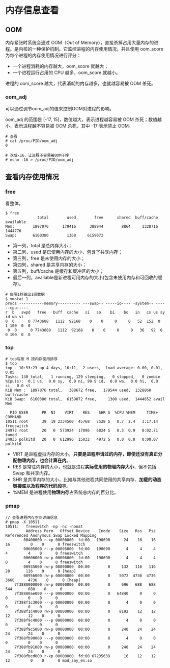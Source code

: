 # 内存信息查看

## OOM

内存紧张时系统会通过 OOM（Out of Memory），直接杀掉占用大量内存的进程。是内核的一种保护机制。它监控进程的内存使用情况，并且使用 oom_score 为每个进程的内存使用情况进行评分：

- 一个进程消耗的内存越大，oom_score 就越大；
- 一个进程运行占用的 CPU 越多，oom_score 就越小。

进程的 oom_score 越大，代表消耗的内存越多，也就越容易被 OOM 杀死。

### oom_adj

可以通过调节oom_adj的值来控制OOM对进程的影响。

oom_adj 的范围是 [-17, 15]，数值越大，表示进程越容易被 OOM 杀死；数值越小，表示进程越不容易被 OOM 杀死，其中 -17 表示禁止 OOM。

```
# 查看
# cat /proc/PID/oom_adj 
0

# 改成-16，让进程不容易被OOM干掉
# echo -16 > /proc/PID/oom_adj
```

## 查看内存使用情况

### free

看整体。

```
$ free   
              total        used        free      shared  buff/cache   available
Mem:        1897076      179416      388944        8864     1328716     1444776
Swap:       6160380        1308     6159072

```
- 第一列，total 是总内存大小；
- 第二列，used 是已使用内存的大小，包含了共享内存；
- 第三列，free 是未使用内存的大小；
- 第四列，shared 是共享内存的大小；
- 第五列，buff/cache 是缓存和缓冲区的大小；
- 最后一列，available是新进程可用内存的大小(包含未使用内存和可回收的缓存)。

```
# 每隔1秒输出1组数据
$ vmstat 1
procs -----------memory---------- ---swap-- -----io---- -system-- ------cpu-----
r  b   swpd   free   buff  cache   si   so    bi    bo   in   cs us sy id wa st
0  0      0 7743608   1112  92168    0    0     0     0   52  152  0  1 100  0  0
 0  0      0 7743608   1112  92168    0    0     0     0   36   92  0  0 100  0  0
```

### top

```
# top后按 M 按内存使用排序
$ top
top - 10:53:23 up 4 days, 16:11,  2 users,  load average: 0.00, 0.01, 0.05
Tasks: 130 total,   1 running, 129 sleeping,   0 stopped,   0 zombie
%Cpu(s):  0.1 us,  0.0 sy,  0.0 ni, 99.9 id,  0.0 wa,  0.0 hi,  0.0 si,  0.0 st
KiB Mem :  1897076 total,   388672 free,   179544 used,  1328860 buff/cache
KiB Swap:  6160380 total,  6159072 free,     1308 used.  1444652 avail Mem 

  PID USER      PR  NI    VIRT    RES    SHR S  %CPU %MEM     TIME+ COMMAND                                                                                                                                                                                                  
10511 root      39  19 2334500  45768   7528 S   0.7  2.4   3:17.14 freeswitch                                                                                                                                                                                               
24972 root      20   0  573924  17096   6024 S   0.3  0.9   0:02.71 tuned                                                                                                                                                                                                    
24935 polkitd   20   0  612996  15032   4972 S   0.0  0.8   0:00.07 polkitd    

```
- VIRT 是进程虚拟内存的大小，**只要是进程申请过的内存，即便还没有真正分配物理内存，也会计算在内**。
- RES 是常驻内存的大小，也就是进程**实际使用的物理内存大小**，但不包括 Swap 和共享内存。
- SHR 是共享内存的大小，比如与其他进程共同使用的共享内存、**加载的动态链接库以及程序的代码段**等。
- %MEM 是进程使用**物理内存**占系统总内存的百分比。

### pmap

```
// 查看进程内存空间详细信息
# pmap -X 10511
10511:   freeswitch -np -nc -nonat
         Address Perm   Offset Device    Inode    Size   Rss   Pss Referenced Anonymous Swap Locked Mapping
        00400000 r-xp 00000000  fd:00   190690      24    16    16         16         0    0      0 freeswitch
        00605000 r--p 00005000  fd:00   190690       4     4     4          4         4    0      0 freeswitch
        00606000 rw-p 00006000  fd:00   190690       4     4     4          0         4    0      0 freeswitch
        00935000 rw-p 00000000  00:00        0     132   116   116         28       116    0      0 [heap]
        00956000 rw-p 00000000  00:00        0    5072  4736  4736       3660      4736    0      0 [heap]
    7f3888000000 rw-p 00000000  00:00        0     696   688   688        544       688    0      0 
    7f38880ae000 ---p 00000000  00:00        0   64840     0     0          0         0    0      0 
    7f388f1c3000 ---p 00000000  00:00        0       4     0     0          0         0    0      0 
    7f388f1c4000 rw-p 00000000  00:00        0    8192    12    12         12        12    0      0 
    7f388f9c4000 ---p 00000000  00:00        0       4     0     0          0         0    0      0 
    7f388f9c5000 rw-p 00000000  00:00        0     240    24    24         24        24    0      0 
    7f388fb90000 ---p 00000000  00:00        0       4     0     0          0         0    0      0 
    7f388fb91000 rw-p 00000000  00:00        0     240    24    24         24        24    0      0 
    7f388fbcd000 r-xp 00000000  fd:00 67235639      16    12    12         12         0    0      0 mod_say_en.so

```